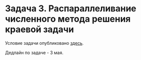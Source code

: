 # Задача 3. Распараллеливание численного метода решения краевой задачи

Условие задачи опубликовано [здесь](https://docs.google.com/document/d/15uVdFpGdwIBKlB_7o6oEPjHIDpG3Tw-6Mv4MeTTr2Gg).

Дедлайн по задаче - 3 мая.
